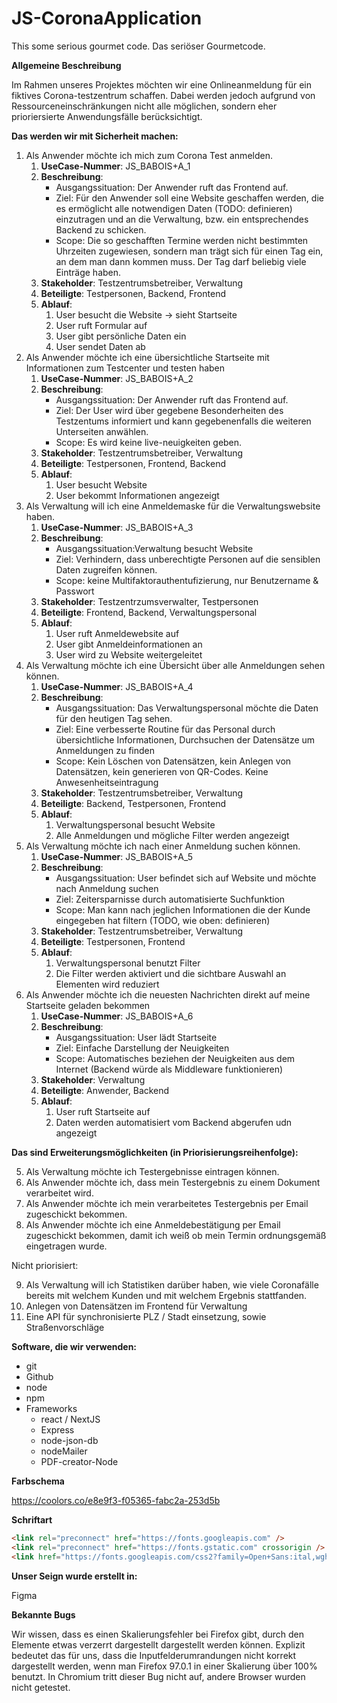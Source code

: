 # JS-CoronaApplication

This some serious gourmet code.
Das seriöser Gourmetcode.

**Allgemeine Beschreibung**

Im Rahmen unseres Projektes möchten wir eine Onlineanmeldung für ein fiktives Corona-testzentrum schaffen. Dabei werden jedoch aufgrund von Ressourceneinschränkungen nicht alle möglichen, sondern eher prioriersierte Anwendungsfälle berücksichtigt.

**Das werden wir mit Sicherheit machen:**

1. Als Anwender möchte ich mich zum Corona Test anmelden.
    1. **UseCase-Nummer**: JS_BABOIS+A_1
    2. **Beschreibung**:
        - Ausgangssituation: Der Anwender ruft das Frontend auf.
        - Ziel: Für den Anwender soll eine Website geschaffen werden,
          die es ermöglicht alle notwendigen Daten (TODO: definieren) einzutragen und an die Verwaltung, bzw. ein entsprechendes Backend zu schicken.
        - Scope: Die so geschafften Termine werden nicht bestimmten Uhrzeiten zugewiesen, sondern man trägt sich für einen Tag ein, an dem man dann kommen muss. Der Tag darf beliebig viele Einträge haben.
    3. **Stakeholder**: Testzentrumsbetreiber, Verwaltung
    4. **Beteiligte**: Testpersonen, Backend, Frontend
    5. **Ablauf**:
        1. User besucht die Website -> sieht Startseite
        2. User ruft Formular auf
        3. User gibt persönliche Daten ein
        4. User sendet Daten ab
2. Als Anwender möchte ich eine übersichtliche Startseite mit Informationen zum Testcenter und testen haben
    1. **UseCase-Nummer**: JS_BABOIS+A_2
    2. **Beschreibung**:
        - Ausgangssituation: Der Anwender ruft das Frontend auf.
        - Ziel: Der User wird über gegebene Besonderheiten des Testzentums informiert und kann gegebenenfalls die weiteren Unterseiten anwählen.
        - Scope: Es wird keine live-neuigkeiten geben.
    3. **Stakeholder**: Testzentrumsbetreiber, Verwaltung
    4. **Beteiligte**: Testpersonen, Frontend, Backend
    5. **Ablauf**:
        1. User besucht Website
        2. User bekommt Informationen angezeigt
3. Als Verwaltung will ich eine Anmeldemaske für die Verwaltungswebsite haben.
    1. **UseCase-Nummer**: JS_BABOIS+A_3
    2. **Beschreibung**:
        - Ausgangssituation:Verwaltung besucht Website
        - Ziel: Verhindern, dass unberechtigte Personen auf die sensiblen Daten zugreifen können.
        - Scope: keine Multifaktorauthentufizierung, nur Benutzername & Passwort
    3. **Stakeholder**: Testzentrzumsverwalter, Testpersonen
    4. **Beteiligte**: Frontend, Backend, Verwaltungspersonal
    5. **Ablauf**:
        1. User ruft Anmeldewebsite auf
        2. User gibt Anmeldeinformationen an
        3. User wird zu Website weitergeleitet
4. Als Verwaltung möchte ich eine Übersicht über alle Anmeldungen sehen können.
    1. **UseCase-Nummer**: JS_BABOIS+A_4
    2. **Beschreibung**:
        - Ausgangssituation: Das Verwaltungspersonal möchte die Daten für den heutigen Tag sehen.
        - Ziel: Eine verbesserte Routine für das Personal durch übersichtliche Informationen, Durchsuchen der Datensätze um Anmeldungen zu finden
        - Scope: Kein Löschen von Datensätzen, kein Anlegen von Datensätzen, kein generieren von QR-Codes. Keine Anwesenheitseintragung
    3. **Stakeholder**: Testzentrumsbetreiber, Verwaltung
    4. **Beteiligte**: Backend, Testpersonen, Frontend
    5. **Ablauf**:
        1. Verwaltungspersonal besucht Website
        2. Alle Anmeldungen und mögliche Filter werden angezeigt
5. Als Verwaltung möchte ich nach einer Anmeldung suchen können.
    1. **UseCase-Nummer**: JS_BABOIS+A_5
    2. **Beschreibung**:
        - Ausgangssituation: User befindet sich auf Website und möchte nach Anmeldung suchen
        - Ziel: Zeitersparnisse durch automatisierte Suchfunktion
        - Scope: Man kann nach jeglichen Informationen die der Kunde eingegeben hat filtern (TODO, wie oben: definieren)
    3. **Stakeholder**: Testzentrumsbetreiber, Verwaltung
    4. **Beteiligte**: Testpersonen, Frontend
    5. **Ablauf**:
        1. Verwaltungspersonal benutzt Filter
        2. Die Filter werden aktiviert und die sichtbare Auswahl an Elementen wird reduziert
6. Als Anwender möchte ich die neuesten Nachrichten direkt auf meine Startseite geladen bekommen 
    1. **UseCase-Nummer**: JS_BABOIS+A_6
    2. **Beschreibung**: 
        - Ausgangssituation: User lädt Startseite
        - Ziel: Einfache Darstellung der Neuigkeiten
        - Scope: Automatisches beziehen der Neuigkeiten aus dem Internet (Backend würde als Middleware funktionieren)
    3. **Stakeholder**: Verwaltung
    4. **Beteiligte**: Anwender, Backend
    5. **Ablauf**:
        1. User ruft Startseite auf
        2. Daten werden automatisiert vom Backend abgerufen udn angezeigt

**Das sind Erweiterungsmöglichkeiten (in Priorisierungsreihenfolge):**

5. Als Verwaltung möchte ich Testergebnisse eintragen können.
6. Als Anwender möchte ich, dass mein Testergebnis zu einem Dokument verarbeitet wird.
7. Als Anwender möchte ich mein verarbeitetes Testergebnis per Email zugeschickt bekommen.
8. Als Anwender möchte ich eine Anmeldebestätigung per Email zugeschickt bekommen, damit ich weiß ob mein Termin ordnungsgemäß eingetragen wurde.

Nicht priorisiert:

9. Als Verwaltung will ich Statistiken darüber haben, wie viele Coronafälle bereits mit welchem Kunden und mit welchem Ergebnis stattfanden.
10. Anlegen von Datensätzen im Frontend für Verwaltung
11. Eine API für synchronisierte PLZ / Stadt einsetzung, sowie Straßenvorschläge

**Software, die wir verwenden:**

-   git
-   Github
-   node
-   npm
-   Frameworks
    -   react / NextJS
    -   Express
    -   node-json-db
    -   nodeMailer
    -   PDF-creator-Node

**Farbschema**

https://coolors.co/e8e9f3-f05365-fabc2a-253d5b

**Schriftart**

```html
<link rel="preconnect" href="https://fonts.googleapis.com" />
<link rel="preconnect" href="https://fonts.gstatic.com" crossorigin />
<link href="https://fonts.googleapis.com/css2?family=Open+Sans:ital,wght@0,300;0,600;0,700;1,400&display=swap" rel="stylesheet" />
```

**Unser Seign wurde erstellt in:**

Figma


**Bekannte Bugs**

Wir wissen, dass es einen Skalierungsfehler bei Firefox gibt, durch den Elemente etwas verzerrt dargestellt dargestellt werden können. Explizit bedeutet das für uns, dass die Inputfelderumrandungen nicht korrekt dargestellt werden, wenn man Firefox 97.0.1 in einer Skalierung über 100% benutzt. In Chromium tritt dieser Bug nicht auf, andere Browser wurden nicht getestet.